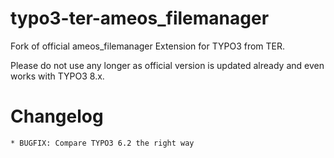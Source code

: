 # typo3-ter-ameos_filemanager
Fork of official ameos_filemanager Extension for TYPO3 from TER.

Please do not use any longer as official version is updated already and even works with TYPO3 8.x.

# Changelog

    * BUGFIX: Compare TYPO3 6.2 the right way
